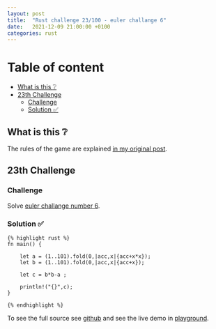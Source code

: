 ```yaml
---
layout: post
title:  "Rust challenge 23/100 - euler challange 6"
date:   2021-12-09 21:00:00 +0100
categories: rust
---
```



#  Table of content
<!-- MarkdownTOC autolink="true" -->

- [What is this :grey_question:](#what-is-this-grey_question)
- [23th Challenge](#23th-challenge)
	- [Challenge](#challenge)
	- [Solution :white_check_mark:](#solution-white_check_mark)

<!-- /MarkdownTOC -->

## What is this :grey_question: 

The rules of the game are explained [in my original post](https://maebli.github.io/rust/2021/10/18/100rust.html). 

## 23th Challenge
### Challenge

Solve [euler challange number 6](https://projecteuler.net/problem=6).

### Solution :white_check_mark:

	{% highlight rust %}
	fn main() {

	    let a = (1..101).fold(0,|acc,x|{acc+x*x});
	    let b = (1..101).fold(0,|acc,x|{acc+x});

	    let c = b*b-a ;

	    println!("{}",c);
	}

	{% endhighlight %}


To see the full source see [github](https://github.com/maebli/100rustsnippets/tree/master/euler-6) and see the live demo in [playground](https://play.rust-lang.org/?version=stable&edition=2018&gist=f23a7ffe0f273b5584b6ff00d93a9055). 
